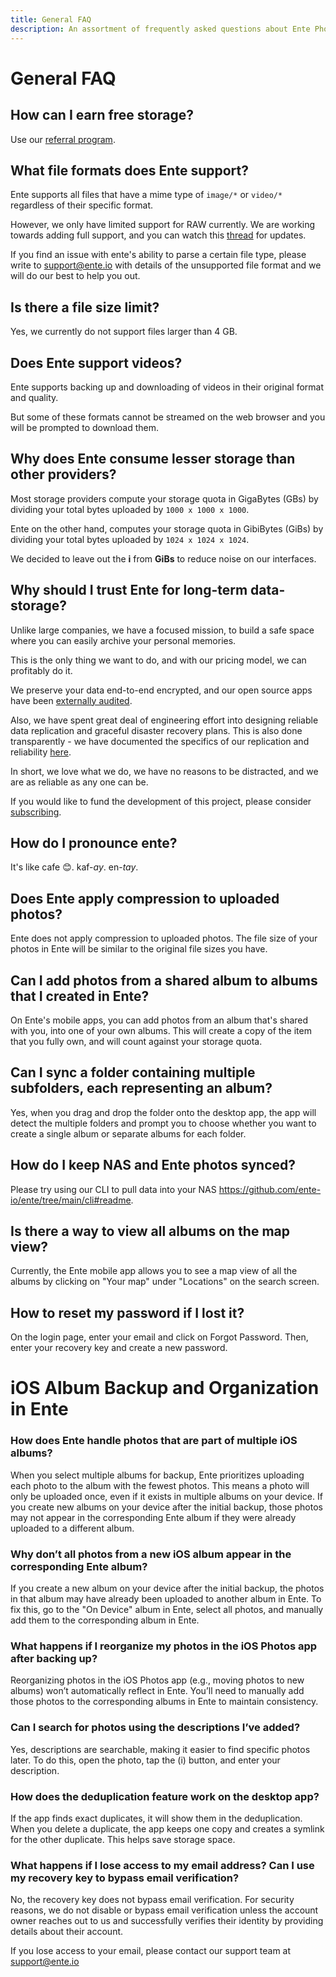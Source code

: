 ```yaml
---
title: General FAQ
description: An assortment of frequently asked questions about Ente Photos
---
```


# General FAQ

## How can I earn free storage?

Use our [referral program](/photos/features/referral-program/).

## What file formats does Ente support?

Ente supports all files that have a mime type of `image/*` or `video/*`
regardless of their specific format.

However, we only have limited support for RAW currently. We are working towards
adding full support, and you can watch this
[thread](https://github.com/ente-io/ente/discussions/625) for updates.

If you find an issue with ente's ability to parse a certain file type, please
write to [support@ente.io](mailto:support@ente.io) with details of the
unsupported file format and we will do our best to help you out.

## Is there a file size limit?

Yes, we currently do not support files larger than 4 GB.

## Does Ente support videos?

Ente supports backing up and downloading of videos in their original format and
quality.

But some of these formats cannot be streamed on the web browser and you will be
prompted to download them.

## Why does Ente consume lesser storage than other providers?

Most storage providers compute your storage quota in GigaBytes (GBs) by dividing
your total bytes uploaded by `1000 x 1000 x 1000`.

Ente on the other hand, computes your storage quota in GibiBytes (GiBs) by
dividing your total bytes uploaded by `1024 x 1024 x 1024`.

We decided to leave out the **i** from **GiBs** to reduce noise on our
interfaces.

## Why should I trust Ente for long-term data-storage?

Unlike large companies, we have a focused mission, to build a safe space where
you can easily archive your personal memories.

This is the only thing we want to do, and with our pricing model, we can
profitably do it.

We preserve your data end-to-end encrypted, and our open source apps have been
[externally audited](https://ente.io/blog/cryptography-audit/).

Also, we have spent great deal of engineering effort into designing reliable
data replication and graceful disaster recovery plans. This is also done
transparently - we have documented the specifics of our replication and
reliability [here](https://ente.io/reliability).

In short, we love what we do, we have no reasons to be distracted, and we are as
reliable as any one can be.

If you would like to fund the development of this project, please consider
[subscribing](https://ente.io/download).

## How do I pronounce ente?

It's like cafe 😊. kaf-_ay_. en-_tay_.

## Does Ente apply compression to uploaded photos?

Ente does not apply compression to uploaded photos. The file size of your photos
in Ente will be similar to the original file sizes you have.

## Can I add photos from a shared album to albums that I created in Ente?

On Ente's mobile apps, you can add photos from an album that's shared with you,
into one of your own albums. This will create a copy of the item that you fully
own, and will count against your storage quota.

## Can I sync a folder containing multiple subfolders, each representing an album?

Yes, when you drag and drop the folder onto the desktop app, the app will detect
the multiple folders and prompt you to choose whether you want to create a
single album or separate albums for each folder.

## How do I keep NAS and Ente photos synced?

Please try using our CLI to pull data into your NAS
https://github.com/ente-io/ente/tree/main/cli#readme.

## Is there a way to view all albums on the map view?

Currently, the Ente mobile app allows you to see a map view of all the albums by
clicking on "Your map" under "Locations" on the search screen.

## How to reset my password if I lost it?

On the login page, enter your email and click on Forgot Password. Then, enter
your recovery key and create a new password.

# iOS Album Backup and Organization in Ente

### How does Ente handle photos that are part of multiple iOS albums?

When you select multiple albums for backup, Ente prioritizes uploading each
photo to the album with the fewest photos. This means a photo will only be
uploaded once, even if it exists in multiple albums on your device. If you
create new albums on your device after the initial backup, those photos may not
appear in the corresponding Ente album if they were already uploaded to a
different album.

### Why don’t all photos from a new iOS album appear in the corresponding Ente album?

If you create a new album on your device after the initial backup, the photos in
that album may have already been uploaded to another album in Ente. To fix this,
go to the "On Device" album in Ente, select all photos, and manually add them to
the corresponding album in Ente.

### What happens if I reorganize my photos in the iOS Photos app after backing up?

Reorganizing photos in the iOS Photos app (e.g., moving photos to new albums)
won’t automatically reflect in Ente. You’ll need to manually add those photos to
the corresponding albums in Ente to maintain consistency.

### Can I search for photos using the descriptions I’ve added?

Yes, descriptions are searchable, making it easier to find specific photos
later. To do this, open the photo, tap the (i) button, and enter your
description.

### How does the deduplication feature work on the desktop app?

If the app finds exact duplicates, it will show them in the deduplication. When
you delete a duplicate, the app keeps one copy and creates a symlink for the
other duplicate. This helps save storage space.

### What happens if I lose access to my email address? Can I use my recovery key to bypass email verification?

No, the recovery key does not bypass email verification. For security reasons,
we do not disable or bypass email verification unless the account owner reaches
out to us and successfully verifies their identity by providing details about
their account.

If you lose access to your email, please contact our support team at
support@ente.io
